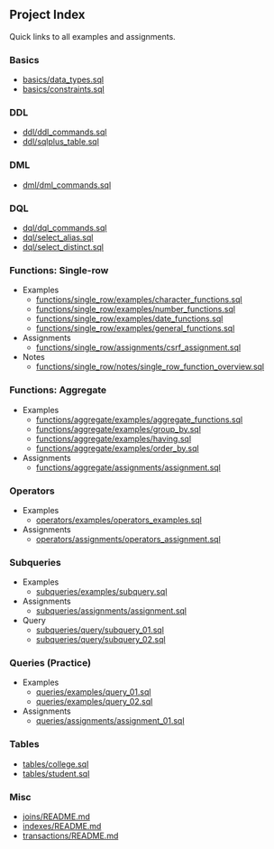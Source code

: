 ## Project Index

Quick links to all examples and assignments.

### Basics
- [basics/data_types.sql](basics/data_types.sql)
- [basics/constraints.sql](basics/constraints.sql)

### DDL
- [ddl/ddl_commands.sql](ddl/ddl_commands.sql)
- [ddl/sqlplus_table.sql](ddl/sqlplus_table.sql)

### DML
- [dml/dml_commands.sql](dml/dml_commands.sql)

### DQL
- [dql/dql_commands.sql](dql/dql_commands.sql)
- [dql/select_alias.sql](dql/select_alias.sql)
- [dql/select_distinct.sql](dql/select_distinct.sql)

### Functions: Single-row
- Examples
  - [functions/single_row/examples/character_functions.sql](functions/single_row/examples/character_functions.sql)
  - [functions/single_row/examples/number_functions.sql](functions/single_row/examples/number_functions.sql)
  - [functions/single_row/examples/date_functions.sql](functions/single_row/examples/date_functions.sql)
  - [functions/single_row/examples/general_functions.sql](functions/single_row/examples/general_functions.sql)
- Assignments
  - [functions/single_row/assignments/csrf_assignment.sql](functions/single_row/assignments/csrf_assignment.sql)
- Notes
  - [functions/single_row/notes/single_row_function_overview.sql](functions/single_row/notes/single_row_function_overview.sql)

### Functions: Aggregate
- Examples
  - [functions/aggregate/examples/aggregate_functions.sql](functions/aggregate/examples/aggregate_functions.sql)
  - [functions/aggregate/examples/group_by.sql](functions/aggregate/examples/group_by.sql)
  - [functions/aggregate/examples/having.sql](functions/aggregate/examples/having.sql)
  - [functions/aggregate/examples/order_by.sql](functions/aggregate/examples/order_by.sql)
- Assignments
  - [functions/aggregate/assignments/assignment.sql](functions/aggregate/assignments/assignment.sql)

### Operators
- Examples
  - [operators/examples/operators_examples.sql](operators/examples/operators_examples.sql)
- Assignments
  - [operators/assignments/operators_assignment.sql](operators/assignments/operators_assignment.sql)

### Subqueries
- Examples
  - [subqueries/examples/subquery.sql](subqueries/examples/subquery.sql)
- Assignments
  - [subqueries/assignments/assignment.sql](subqueries/assignments/assignment.sql)
- Query
  - [subqueries/query/subquery_01.sql](subqueries/query/subquery_01.sql)
  - [subqueries/query/subquery_02.sql](subqueries/query/subquery_02.sql)

### Queries (Practice)
- Examples
  - [queries/examples/query_01.sql](queries/examples/query_01.sql)
  - [queries/examples/query_02.sql](queries/examples/query_02.sql)
- Assignments
  - [queries/assignments/assignment_01.sql](queries/assignments/assignment_01.sql)

### Tables
- [tables/college.sql](tables/college.sql)
- [tables/student.sql](tables/student.sql)

### Misc
- [joins/README.md](joins/README.md)
- [indexes/README.md](indexes/README.md)
- [transactions/README.md](transactions/README.md)


